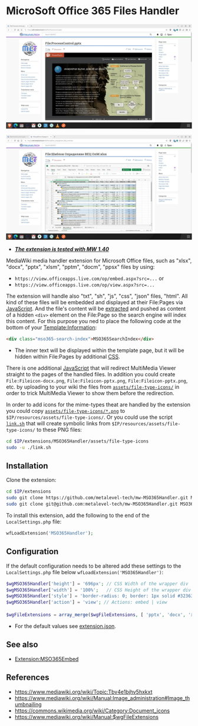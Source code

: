 # MicroSoft Office 365 Files Handler

![Example 1.](.images/mw-MSO365Handler-01.webp)

![Example 1.](.images/mw-MSO365Handler-02.webp)

* ***[The extension is tested with MW 1.40](https://wiki.metalevel.tech/wiki/File:ProcessControl.pptx)***

MediaWiki media handler extension for Microsoft Office files, such as "xlsx", "docx", "pptx", "xlsm", "pptm", "docm", "ppsx" files by using:

* `https://view.officeapps.live.com/op/embed.aspx?src=...` or
* `https://view.officeapps.live.com/op/view.aspx?src=...`

The extension will handle also "txt", "sh", "js", "css", "json" files, "html". All kind of these files will be embedded and displayed at their File:Pages via [JavaScript](modules/MSO365Handler.js). And the file's content will be [extracted](MSO365Handler.processor.sh) and pushed as content of a hidden `<div>` element on the File:Page so the search engine will index this content. For this purpose you ned to place the following code at the bottom of your [Template:Information](https://www.mediawiki.org/wiki/Template:Information):

```html
<div class="mso365-search-index">MSO365SearchIndex</div>
```

* The inner text will be displayed within the template page, but it will be hidden within File:Pages by additional [CSS](modules/MSO365Handler.css).

There is one additional [JavaScript](modules/MSO365HandlerMMV.js) that will redirect MultiMedia Viewer straight to the pages of the handled files. In addition you could create `File:Fileicon-docx.png`, `File:Fileicon-pptx.png`, `File:Fileicon-pptx.png`, etc. by uploading to your wiki the files from [`assets/file-type-icons/`](assets/file-type-icons) in order to trick MultiMedia Viewer to show them before the redirection.

In order to add icons for the mime-types theat are handled by the extension you could copy [`assets/file-type-icons/*.png`](assets/file-type-icons) to `$IP/resources/assets/file-type-icons/`. Or you could use the script [`link.sh`](assets/file-type-icons/link.sh) that will create symbolic links from `$IP/resources/assets/file-type-icons/` to these PNG files:

```bash
cd $IP/extensions/MSO365Handler/assets/file-type-icons
sudo -u ./link.sh
```

## Installation

Clone the extension:

```bash
cd $IP/extensions
sudo git clone https://github.com/metalevel-tech/mw-MSO365Handler.git MSO365Handler # HTTPS
sudo git clone git@github.com:metalevel-tech/mw-MSO365Handler.git MSO365Handler     # SSH
```

To install this extension, add the following to the end of the `LocalSettings.php` file:

```php
wfLoadExtension('MSO365Handler');
```

## Configuration

If the default configuration needs to be altered add these settings to the `LocalSettings.php` file below `wfLoadExtension('MSO365Handler')`:

```php
$wgMSO365Handler['height'] = '696px'; // CSS Width of the wrapper div
$wgMSO365Handler['width'] = '100%';   // CSS Height of the wrapper div
$wgMSO365Handler['style'] = 'border-radius: 0; border: 1px solid #323639; margin: 8px auto 18px;'; // CSS Style ...
$wgMSO365Handler['action'] = 'view'; // Actions: embed | view

$wgFileExtensions = array_merge($wgFileExtensions, [ 'pptx', 'docx', 'xlsx', 'txt', 'sh', 'json', 'etc.' ]);
```

* For the default values see [extension.json](extension.json).

## See also

* [Extension:MSO365Embed](https://github.com/metalevel-tech/mw-MSO365Embed)

## References

* <https://www.mediawiki.org/wiki/Topic:Tbv4e1bjhv5hxkxt>
* <https://www.mediawiki.org/wiki/Manual:Image_administration#Image_thumbnailing>
* <https://commons.wikimedia.org/wiki/Category:­Document_icons>
* <https://www.mediawiki.org/wiki/Manual:$wgFileExtensions>
